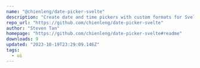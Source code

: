 ```yaml
---
name: "@chienleng/date-picker-svelte"
description: "Create date and time pickers with custom formats for Svelte."
repo_url: "https://github.com/chienleng/date-picker-svelte"
author: "Steven Tan"
homepage: "https://github.com/chienleng/date-picker-svelte#readme"
downloads: 9
updated: "2023-10-19T23:29:09.146Z"
tags: 
  - ui
---
```

